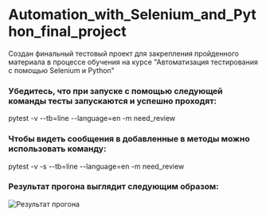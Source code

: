 # Automation_with_Selenium_and_Python_final_project
Создан финальный тестовый проект для закрепления пройденного материала в процессе обучения на курсе "Автоматизация тестирования с помощью Selenium и Python"

### Убедитесь, что при запуске с помощью следующей команды тесты запускаются и успешно проходят: 

pytest -v --tb=line --language=en -m need_review

### Чтобы видеть сообщения в добавленные в методы можно использовать команду:

pytest -v -s --tb=line --language=en -m need_review

### Результат прогона выглядит следующим образом:

![Результат прогона][1]

[1]: https://disk.yandex.com/client/disk/Documents/Education/Selenium_Python?idApp=client&dialog=slider&idDialog=%2Fdisk%2FDocuments%2FEducation%2FSelenium_Python%2F2024-05-29-18-17-32.png
